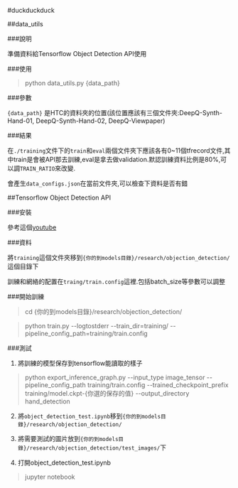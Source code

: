 #duckduckduck

##data_utils

###說明

準備資料給Tensorflow Object Detection API使用

###使用

> python data_utils.py {data_path}

###參數

`{data_path}` 是HTC的資料夾的位置(該位置應該有三個文件夾:DeepQ-Synth-Hand-01, DeepQ-Synth-Hand-02, DeepQ-Viewpaper)

###結果

在`./training`文件下的`train`和`eval`兩個文件夾下應該各有0~11個tfrecord文件,其中train是會被API那去訓練,eval是拿去做validation.默認訓練資料比例是80%,可以調`TRAIN_RATIO`來改變.

會產生`data_configs.json`在當前文件夾,可以檢查下資料是否有錯

##Tensorflow Object Detection API

###安裝

參考這個[youtube]("https://www.youtube.com/playlist?list=PLQVvvaa0QuDcNK5GeCQnxYnSSaar2tpku)

###資料

將`training`這個文件夾移到`{你的到models目錄}/research/objection_detection/`這個目錄下

訓練和網絡的配置在`traing/train.config`這裡.包括batch_size等參數可以調整

###開始訓練

>cd {你的到models目錄}/research/objection_detection/

>python train.py --logtostderr --train_dir=training/ --pipeline_config_path=training/train.config

###測試

1. 將訓練的模型保存到tensorflow能讀取的樣子
> python export_inference_graph.py     --input_type image_tensor    --pipeline_config_path training/train.config  --trained_checkpoint_prefix training/model.ckpt-{你選的保存的值} --output_directory hand_detection

2. 將`object_detection_test.ipynb`移到`{你的到models目錄}/research/objection_detection/`

3. 將需要測試的圖片放到`{你的到models目錄}/research/objection_detection/test_images/`下

4. 打開object_detection_test.ipynb
>jupyter notebook 
